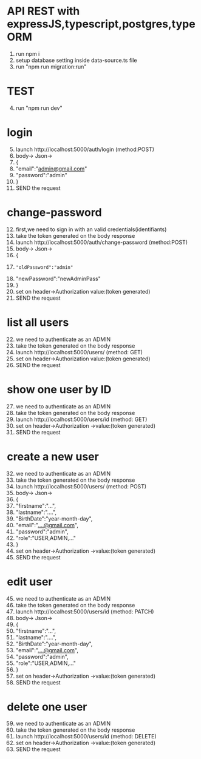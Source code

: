 #	API REST with expressJS,typescript,postgres,typeORM
1. run npm i
2. setup database setting inside data-source.ts file
3. run "npm run migration:run"

#	TEST
4. run "npm run dev"
#	login
5. launch http://localhost:5000/auth/login (method:POST)
6. body-> Json->
7. {
8.	"email":"admin@gmail.com"
9.	"password":"admin"
10. }
11. SEND the request

#	change-password
12. first,we need to sign in with an valid credentials(identifiants)
13. take the token generated on the body response
14. launch http://localhost:5000/auth/change-password (method:POST)
15. body-> Json->
16. {
17. 	"oldPassword":"admin"
18.	"newPassword":"newAdminPass"
19. }
20. set on header->Authorization   value:(token generated)
21. SEND the request

#	list all users
22. we need to authenticate as an ADMIN
23. take the token generated on the body response
24. launch http://localhost:5000/users/ (method: GET)
25. set on header->Authorization   value:(token generated)
26. SEND the request

#	show one user by ID
27. we need to authenticate as an ADMIN
28. take the token generated on the body response
29. launch http://localhost:5000/users/id (method: GET)
30. set on header->Authorization ->value:(token generated)
31. SEND the request

#	create a new user
32. we need to authenticate as an ADMIN
33. take the token generated on the body response
34. launch http://localhost:5000/users/ (method: POST)
35. body-> Json->
36. {
37.	"firstname":"...",
38.	"lastname":"....",
38.	"BirthDate":"year-month-day",
39.	"email":"....@gmail.com",
40.	"password":"admin",
41.	"role":"USER,ADMIN,..."
42. }
43. set on header->Authorization ->value:(token generated)
44. SEND the request

#	edit user
45. we need to authenticate as an ADMIN
46. take the token generated on the body response
47. launch http://localhost:5000/users/id (method: PATCH)
48. body-> Json->
49. {
50.	"firstname":"...",
51.	"lastname":"....",
52.	"BirthDate":"year-month-day",
53.	"email":"....@gmail.com",
54.	"password":"admin",
55.	"role":"USER,ADMIN,..."
56. }
57. set on header->Authorization ->value:(token generated)
58. SEND the request

#	delete one user
59. we need to authenticate as an ADMIN
60. take the token generated on the body response
61. launch http://localhost:5000/users/id (method: DELETE)
62. set on header->Authorization ->value:(token generated)
63. SEND the request

